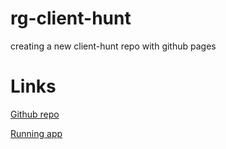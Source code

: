 # rg-client-hunt
creating a new client-hunt repo with github pages

# Links
[Github repo](https://github.com/Ravichanderreddy-goli/rg-client-hunt)

[Running app](https://ravichanderreddy-goli.github.io/rg-client-hunt/)
